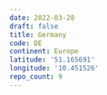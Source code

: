 ```yaml
---
date: 2022-03-28
draft: false
title: Germany
code: DE
continent: Europe
latitude: '51.165691'
longitude: '10.451526'
repo_count: 9
---
```



